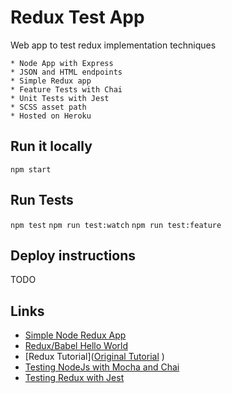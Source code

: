 Redux Test App
==============

Web app to test redux implementation techniques
 
    * Node App with Express
    * JSON and HTML endpoints
    * Simple Redux app
    * Feature Tests with Chai
    * Unit Tests with Jest
    * SCSS asset path
    * Hosted on Heroku
    
Run it locally
--------------

`npm start`

Run Tests
---------

`npm test`
`npm run test:watch`
`npm run test:feature`

Deploy instructions
-------------------

TODO

Links
-----

* [Simple Node Redux App](https://github.com/Ashdown/node-redux)
* [Redux/Babel Hello World](https://github.com/helols/so-hello-world)
* [Redux Tutorial]([Original Tutorial](http://www.jchapron.com/2015/08/14/getting-started-with-redux/) )
* [Testing NodeJs with Mocha and Chai](http://mherman.org/blog/2015/09/10/testing-node-js-with-mocha-and-chai/#.WPJ7vVMrK9Y)
* [Testing Redux with Jest](http://redux.js.org/docs/recipes/WritingTests.html)